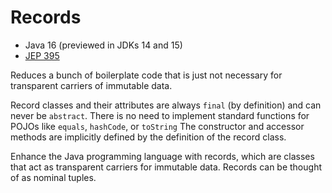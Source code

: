 # Records

* Java 16 (previewed in JDKs 14 and 15)
* [JEP 395](https://openjdk.java.net/jeps/395)

Reduces a bunch of boilerplate code that is just not necessary for
transparent carriers of immutable data.

Record classes and their attributes are always `final` (by
definition) and can never be `abstract`. There is no need to
implement standard functions for POJOs like `equals`, `hashCode`, or
`toString` The constructor and accessor methods are implicitly
defined by the definition of the record class.

Enhance the Java programming language with records, which are
classes that act as transparent carriers for immutable data. Records
can be thought of as nominal tuples.
